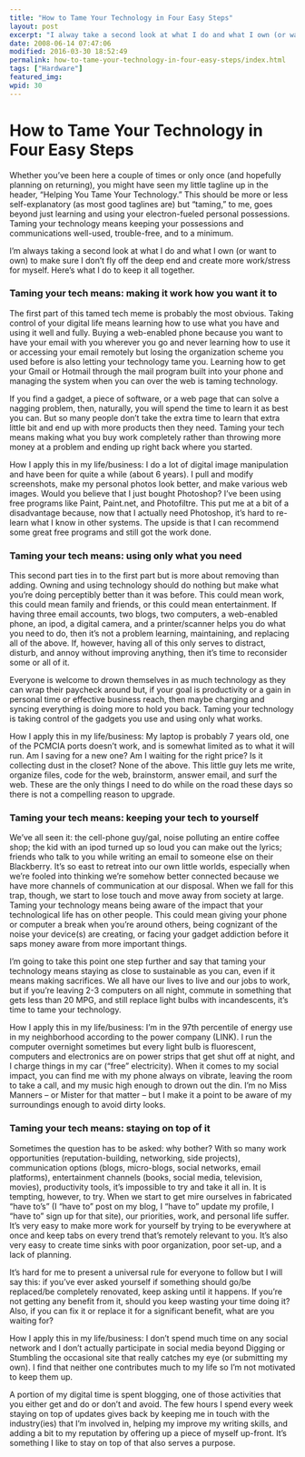 ```yaml
---
title: "How to Tame Your Technology in Four Easy Steps"
layout: post
excerpt: "I alway take a second look at what I do and what I own (or want to own) to make sure I don’t fly off the deep end and create more work/stress for myself. Here’s what I do to keep it all together."
date: 2008-06-14 07:47:06
modified: 2016-03-30 18:52:49
permalink: how-to-tame-your-technology-in-four-easy-steps/index.html
tags: ["Hardware"]
featured_img:
wpid: 30
---
```


# How to Tame Your Technology in Four Easy Steps

Whether you’ve been here a couple of times or only once (and hopefully planning on returning), you might have seen my little tagline up in the header, “Helping You Tame Your Technology.” This should be more or less self-explanatory (as most good taglines are) but “taming,” to me, goes beyond just learning and using your electron-fueled personal possessions. Taming your technology means keeping your possessions and communications well-used, trouble-free, and to a minimum.

I’m always taking a second look at what I do and what I own (or want to own) to make sure I don’t fly off the deep end and create more work/stress for myself. Here’s what I do to keep it all together.

### Taming your tech means: making it work how you want it to

The first part of this tamed tech meme is probably the most obvious. Taking control of your digital life means learning how to use what you have and using it well and fully. Buying a web-enabled phone because you want to have your email with you wherever you go and never learning how to use it or accessing your email remotely but losing the organization scheme you used before is also letting your technology tame you. Learning how to get your Gmail or Hotmail through the mail program built into your phone and managing the system when you can over the web is taming technology.

If you find a gadget, a piece of software, or a web page that can solve a nagging problem, then, naturally, you will spend the time to learn it as best you can. But so many people don’t take the extra time to learn that extra little bit and end up with more products then they need. Taming your tech means making what you buy work completely rather than throwing more money at a problem and ending up right back where you started.

How I apply this in my life/business: I do a lot of digital image manipulation and have been for quite a while (about 6 years). I pull and modify screenshots, make my personal photos look better, and make various web images. Would you believe that I just bought Photoshop? I’ve been using free programs like Paint, Paint.net, and Photofiltre. This put me at a bit of a disadvantage because, now that I actually need Photoshop, it’s hard to re-learn what I know in other systems. The upside is that I can recommend some great free programs and still got the work done.

### Taming your tech means: using only what you need

This second part ties in to the first part but is more about removing than adding. Owning and using technology should do nothing but make what you’re doing perceptibly better than it was before. This could mean work, this could mean family and friends, or this could mean entertainment. If having three email accounts, two blogs, two computers, a web-enabled phone, an ipod, a digital camera, and a printer/scanner helps you do what you need to do, then it’s not a problem learning, maintaining, and replacing all of the above. If, however, having all of this only serves to distract, disturb, and annoy without improving anything, then it’s time to reconsider some or all of it.

Everyone is welcome to drown themselves in as much technology as they can wrap their paycheck around but, if your goal is productivity or a gain in personal time or effective business reach, then maybe charging and syncing everything is doing more to hold you back. Taming your technology is taking control of the gadgets you use and using only what works.

How I apply this in my life/business: My laptop is probably 7 years old, one of the PCMCIA ports doesn’t work, and is somewhat limited as to what it will run. Am I saving for a new one? Am I waiting for the right price? Is it collecting dust in the closet? None of the above. This little guy lets me write, organize files, code for the web, brainstorm, answer email, and surf the web. These are the only things I need to do while on the road these days so there is not a compelling reason to upgrade.

### Taming your tech means: keeping your tech to yourself

We’ve all seen it: the cell-phone guy/gal, noise polluting an entire coffee shop; the kid with an ipod turned up so loud you can make out the lyrics; friends who talk to you while writing an email to someone else on their Blackberry. It’s so east to retreat into our own little worlds, especially when we’re fooled into thinking we’re somehow better connected because we have more channels of communication at our disposal. When we fall for this trap, though, we start to lose touch and move away from society at large. Taming your technology means being aware of the impact that your technological life has on other people. This could mean giving your phone or computer a break when you’re around others, being cognizant of the noise your device(s) are creating, or facing your gadget addiction before it saps money aware from more important things.

I’m going to take this point one step further and say that taming your technology means staying as close to sustainable as you can, even if it means making sacrifices. We all have our lives to live and our jobs to work, but if you’re leaving 2-3 computers on all night, commute in something that gets less than 20 MPG, and still replace light bulbs with incandescents, it’s time to tame your technology.

How I apply this in my life/business: I’m in the 97th percentile of energy use in my neighborhood according to the power company (LINK). I run the computer overnight sometimes but every light bulb is fluorescent, computers and electronics are on power strips that get shut off at night, and I charge things in my car (“free” electricity). When it comes to my social impact, you can find me with my phone always on vibrate, leaving the room to take a call, and my music high enough to drown out the din. I’m no Miss Manners – or Mister for that matter – but I make it a point to be aware of my surroundings enough to avoid dirty looks.

### Taming your tech means: staying on top of it

Sometimes the question has to be asked: why bother? With so many work opportunities (reputation-building, networking, side projects), communication options (blogs, micro-blogs, social networks, email platforms), entertainment channels (books, social media, television, movies), productivity tools, it’s impossible to try and take it all in. It is tempting, however, to try. When we start to get mire ourselves in fabricated “have to’s” (I “have to” post on my blog, I “have to” update my profile, I “have to” sign up for that site), our priorities, work, and personal life suffer. It’s very easy to make more work for yourself by trying to be everywhere at once and keep tabs on every trend that’s remotely relevant to you. It’s also very easy to create time sinks with poor organization, poor set-up, and a lack of planning.

It’s hard for me to present a universal rule for everyone to follow but I will say this: if you’ve ever asked yourself if something should go/be replaced/be completely renovated, keep asking until it happens. If you’re not getting any benefit from it, should you keep wasting your time doing it? Also, if you can fix it or replace it for a significant benefit, what are you waiting for?

How I apply this in my life/business: I don’t spend much time on any social network and I don’t actually participate in social media beyond Digging or Stumbling the occasional site that really catches my eye (or submitting my own). I find that neither one contributes much to my life so I’m not motivated to keep them up.

A portion of my digital time is spent blogging, one of those activities that you either get and do or don’t and avoid. The few hours I spend every week staying on top of updates gives back by keeping me in touch with the industry(ies) that I’m involved in, helping my improve my writing skills, and adding a bit to my reputation by offering up a piece of myself up-front. It’s something I like to stay on top of that also serves a purpose.
